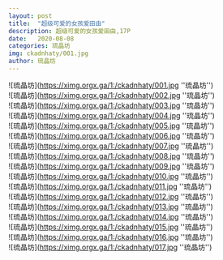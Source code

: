 ```yaml
---
layout: post
title:  "超级可爱的女孩爱田由"
description: 超级可爱的女孩爱田由,17P
date:   2020-08-08
categories: 琉晶坊
img: ckadnhaty/001.jpg
author: 琉晶坊
---
```


![琉晶坊](https://ximg.orgx.ga/1:/ckadnhaty/001.jpg ''琉晶坊'') <br>
![琉晶坊](https://ximg.orgx.ga/1:/ckadnhaty/002.jpg ''琉晶坊'') <br>
![琉晶坊](https://ximg.orgx.ga/1:/ckadnhaty/003.jpg ''琉晶坊'') <br>
![琉晶坊](https://ximg.orgx.ga/1:/ckadnhaty/004.jpg ''琉晶坊'') <br>
![琉晶坊](https://ximg.orgx.ga/1:/ckadnhaty/005.jpg ''琉晶坊'') <br>
![琉晶坊](https://ximg.orgx.ga/1:/ckadnhaty/006.jpg ''琉晶坊'') <br>
![琉晶坊](https://ximg.orgx.ga/1:/ckadnhaty/007.jpg ''琉晶坊'') <br>
![琉晶坊](https://ximg.orgx.ga/1:/ckadnhaty/008.jpg ''琉晶坊'') <br>
![琉晶坊](https://ximg.orgx.ga/1:/ckadnhaty/009.jpg ''琉晶坊'') <br>
![琉晶坊](https://ximg.orgx.ga/1:/ckadnhaty/010.jpg ''琉晶坊'') <br>
![琉晶坊](https://ximg.orgx.ga/1:/ckadnhaty/011.jpg ''琉晶坊'') <br>
![琉晶坊](https://ximg.orgx.ga/1:/ckadnhaty/012.jpg ''琉晶坊'') <br>
![琉晶坊](https://ximg.orgx.ga/1:/ckadnhaty/013.jpg ''琉晶坊'') <br>
![琉晶坊](https://ximg.orgx.ga/1:/ckadnhaty/014.jpg ''琉晶坊'') <br>
![琉晶坊](https://ximg.orgx.ga/1:/ckadnhaty/015.jpg ''琉晶坊'') <br>
![琉晶坊](https://ximg.orgx.ga/1:/ckadnhaty/016.jpg ''琉晶坊'') <br>
![琉晶坊](https://ximg.orgx.ga/1:/ckadnhaty/017.jpg ''琉晶坊'') <br>
